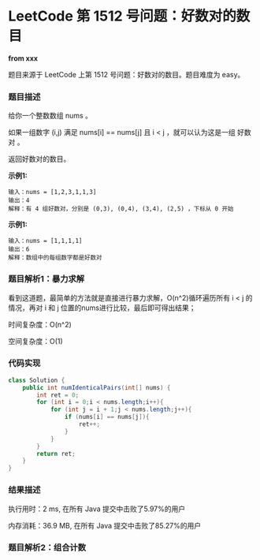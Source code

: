 # LeetCode 第 1512 号问题：好数对的数目

**from xxx**

题目来源于 LeetCode 上第 1512 号问题：好数对的数目。题目难度为 easy。

### 题目描述

给你一个整数数组 nums 。

如果一组数字 (i,j) 满足 nums[i] == nums[j] 且 i < j ，就可以认为这是一组 好数对 。

返回好数对的数目。


**示例1:**

```
输入：nums = [1,2,3,1,1,3]
输出：4
解释：有 4 组好数对，分别是 (0,3), (0,4), (3,4), (2,5) ，下标从 0 开始
```

**示例1:**

```
输入：nums = [1,1,1,1]
输出：6
解释：数组中的每组数字都是好数对
```

### 题目解析1：暴力求解

看到这道题，最简单的方法就是直接进行暴力求解，O(n^2)循环遍历所有 i < j 的情况，再对 i 和 j 位置的nums进行比较，最后即可得出结果；

时间复杂度：O(n^2)

空间复杂度：O(1)

### 代码实现

```java
class Solution {
    public int numIdenticalPairs(int[] nums) {
        int ret = 0;
        for (int i = 0;i < nums.length;i++){
            for (int j = i + 1;j < nums.length;j++){
                if (nums[i] == nums[j]){
                    ret++;
                }
            }
        }
        return ret;
    }
}
```

### 结果描述

执行用时：2 ms, 在所有 Java 提交中击败了5.97%的用户

内存消耗：36.9 MB, 在所有 Java 提交中击败了85.27%的用户


### 题目解析2：组合计数

